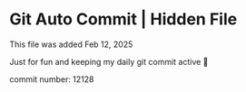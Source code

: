 # Git Auto Commit | Hidden File

This file was added Feb 12, 2025

Just for fun and keeping my daily git commit active 🤪

commit number: 12128
